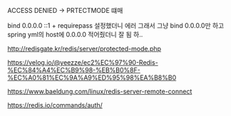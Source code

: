 ACCESS DENIED -> PRTECTMODE 떄매

bind 0.0.0.0 ::1 + requirepass 설정했더니 에러
그래서 그냥
bind 0.0.0.0만 하고 spring yml의 host에 0.0.0.0 적어줬더니 잘 됨 하..


http://redisgate.kr/redis/server/protected-mode.php

https://velog.io/@yeezze/ec2%EC%97%90-Redis-%EC%84%A4%EC%B9%98-%EB%B0%8F-%EC%A0%81%EC%9A%A9%ED%95%98%EA%B8%B0

https://www.baeldung.com/linux/redis-server-remote-connect

https://redis.io/commands/auth/
